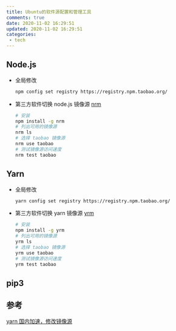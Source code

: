 ```yaml
---
title: Ubuntu的软件源配置和管理工具
comments: true
date: 2020-11-02 16:29:51
updated: 2020-11-02 16:29:51
categories:
 - tech
---
```


## Node.js

- 全局修改

    ```bash
    npm config set registry https://registry.npm.taobao.org/
    ```

- 第三方软件切换 node.js 镜像源 [nrm](https://www.npmjs.com/package/nrm)

    ```bash
    # 安装
    npm install -g nrm
    # 列出可用的镜像源
    nrm ls
    # 选择 taobao 镜像源
    nrm use taobao
    # 测试镜像源访问速度
    nrm test taobao
    ```

<!-- more -->

## Yarn

- 全局修改

    ```bash
    yarn config set registry https://registry.npm.taobao.org/
    ```

- 第三方软件切换 yarn 镜像源 [yrm](https://github.com/Pana/nrm)

    ```bash
    # 安装
    npm install -g yrm
    # 列出可用的镜像源
    yrm ls
    # 选择 taobao 镜像源
    yrm use taobao
    # 测试镜像源访问速度
    yrm test taobao
    ```

## pip3


## 参考
[yarn 国内加速，修改镜像源](https://learnku.com/articles/15976/yarn-accelerate-and-modify-mirror-source-in-china)